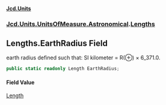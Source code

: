 #### [Jcd.Units](index 'index')
### [Jcd.Units.UnitsOfMeasure.Astronomical](Jcd.Units.UnitsOfMeasure.Astronomical 'Jcd.Units.UnitsOfMeasure.Astronomical').[Lengths](Lengths 'Jcd.Units.UnitsOfMeasure.Astronomical.Lengths')

## Lengths.EarthRadius Field

earth radius defined such that: SI kilometer = R(⊕) × 6_371.0.

```csharp
public static readonly Length EarthRadius;
```

#### Field Value
[Length](Length 'Jcd.Units.UnitTypes.Length')